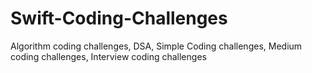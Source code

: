 # Swift-Coding-Challenges
Algorithm coding challenges, DSA, Simple Coding challenges, Medium coding challenges, Interview coding challenges
